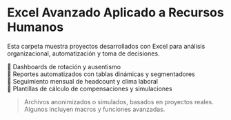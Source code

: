# Excel Avanzado Aplicado a Recursos Humanos

Esta carpeta muestra proyectos desarrollados con Excel para análisis organizacional, automatización y toma de decisiones.

🔹 Dashboards de rotación y ausentismo  
🔹 Reportes automatizados con tablas dinámicas y segmentadores  
🔹 Seguimiento mensual de headcount y clima laboral  
🔹 Plantillas de cálculo de compensaciones y simulaciones

> Archivos anonimizados o simulados, basados en proyectos reales. Algunos incluyen macros y funciones avanzadas.
